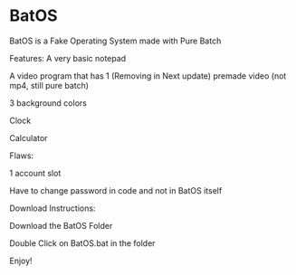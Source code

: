 # BatOS

BatOS is a Fake Operating System made with Pure Batch


Features:
A very basic notepad

A video program that has 1 (Removing in Next update) premade video (not mp4, still pure batch) 

3 background colors

Clock 

Calculator


Flaws:

1 account slot

Have to change password in code and not in BatOS itself


Download Instructions:

Download the BatOS Folder

Double Click on BatOS.bat in the folder

Enjoy!
